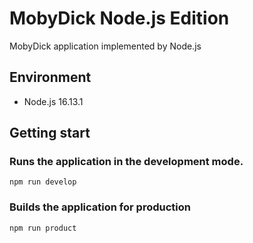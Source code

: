 # MobyDick Node.js Edition

MobyDick application implemented by Node.js

## Environment

- Node.js 16.13.1

## Getting start

### Runs the application in the development mode.

```
npm run develop
```

### Builds the application for production

```
npm run product
```

